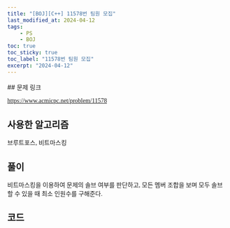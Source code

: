 ```yaml
---
title: "[BOJ][C++] 11578번 팀원 모집"
last_modified_at: 2024-04-12
tags:
    - PS
    - BOJ
toc: true
toc_sticky: true
toc_label: "11578번 팀원 모집"
excerpt: "2024-04-12"
---
```


<style>
  .font-style {
    font-family: "TheJamsil5Bold";
    font-style: normal;
    font-size: 1em;
    font-weight: 100;
  }
</style>
<p style="font-size:1.2em"> </p>
## 문제 링크

[<span class="font-style">https://www.acmicpc.net/problem/11578</span>](https://www.acmicpc.net/problem/11578)

## 사용한 알고리즘

<p class="font-style"> 브루트포스, 비트마스킹 </p>

## 풀이

<p class="font-style"> 비트마스킹을 이용하여 문제의 솔브 여부를 판단하고, 모든 멤버 조합을 보며 모두 솔브 할 수 있을 때 최소 인원수를 구해준다. </p>

## 코드

<div class="my-gist">
  <script src="https://gist.github.com/nanowater/a64fcde625423398326c60bfa3a138a1.js"></script>
</div>

<style>
  /* https://github.com/lonekorean/gist-syntax-themes */
  @import url('https://cdn.rawgit.com/lonekorean/gist-syntax-themes/d49b91b3/stylesheets/idle-fingers.css');

  @import url('https://fonts.googleapis.com/css?family=Fira+Code');
  .my-gist body {
    font: 16px 'Fira Code', monospace;
  }
  .my-gist body .gist .gist-file {
    border-color: #555 #555 #444
  }
  .my-gist body .gist .gist-data {
    border-color: #555
  }
  .my-gist body .gist .gist-meta {
    color: #ffffff;
    background: #373737; 
  }
  .my-gist body .gist .gist-meta a {
    color: #ffffff
  }
  .my-gist body .gist .gist-data .pl-s .pl-s1 {
    color: #a5c261
  }
</style>
